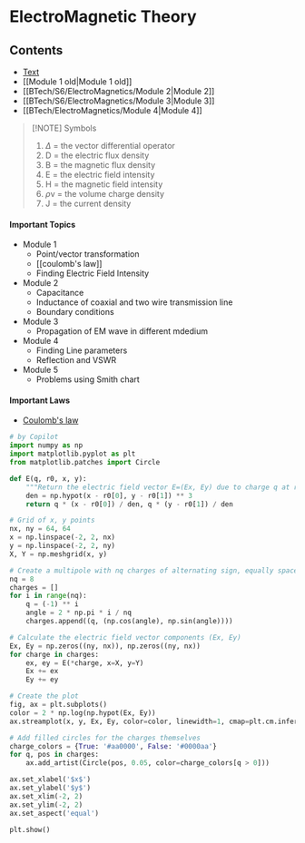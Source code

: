 # ElectroMagnetic Theory
## Contents
- [Text](https://drive.google.com/file/d/1lFXMNLvuTDy1JrL4NnVrQtpwg9xTWLt3/view?usp=drive_link)
- [[Module 1 old|Module 1 old]] 
- [[BTech/S6/ElectroMagnetics/Module 2|Module 2]]
- [[BTech/S6/ElectroMagnetics/Module 3|Module 3]]
- [[BTech/ElectroMagnetics/Module 4|Module 4]]


> [!NOTE] Symbols
> 1. $\Delta$ = the vector differential operator
> 2. D = the electric flux density
> 3. B = the magnetic flux density
> 4. E = the electric field intensity
> 5. H = the magnetic field intensity
> 6. $\rho$v = the volume charge density
> 7. J = the current density

#### Important Topics
- Module 1 
	- Point/vector transformation
	- [[coulomb's law]]
	- Finding Electric Field Intensity
- Module 2
	- Capacitance
	- Inductance of coaxial and two wire transmission line
	- Boundary conditions
- Module 3
	- Propagation of EM wave in different mdedium
- Module 4
	- Finding Line parameters
	- Reflection and VSWR
- Module 5
	- Problems using Smith chart

#### Important Laws
- [Coulomb's law](coulomb's%20law.md)


```python
# by Copilot
import numpy as np
import matplotlib.pyplot as plt
from matplotlib.patches import Circle

def E(q, r0, x, y):
    """Return the electric field vector E=(Ex, Ey) due to charge q at r0."""
    den = np.hypot(x - r0[0], y - r0[1]) ** 3
    return q * (x - r0[0]) / den, q * (y - r0[1]) / den

# Grid of x, y points
nx, ny = 64, 64
x = np.linspace(-2, 2, nx)
y = np.linspace(-2, 2, ny)
X, Y = np.meshgrid(x, y)

# Create a multipole with nq charges of alternating sign, equally spaced on the unit circle.
nq = 8
charges = []
for i in range(nq):
    q = (-1) ** i
    angle = 2 * np.pi * i / nq
    charges.append((q, (np.cos(angle), np.sin(angle))))

# Calculate the electric field vector components (Ex, Ey)
Ex, Ey = np.zeros((ny, nx)), np.zeros((ny, nx))
for charge in charges:
    ex, ey = E(*charge, x=X, y=Y)
    Ex += ex
    Ey += ey

# Create the plot
fig, ax = plt.subplots()
color = 2 * np.log(np.hypot(Ex, Ey))
ax.streamplot(x, y, Ex, Ey, color=color, linewidth=1, cmap=plt.cm.inferno, density=2, arrowstyle='->', arrowsize=1.5)

# Add filled circles for the charges themselves
charge_colors = {True: '#aa0000', False: '#0000aa'}
for q, pos in charges:
    ax.add_artist(Circle(pos, 0.05, color=charge_colors[q > 0]))

ax.set_xlabel('$x$')
ax.set_ylabel('$y$')
ax.set_xlim(-2, 2)
ax.set_ylim(-2, 2)
ax.set_aspect('equal')

plt.show()

```




